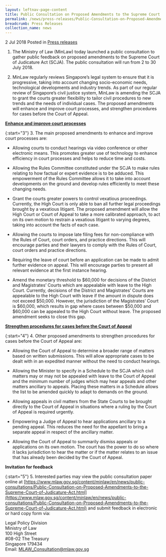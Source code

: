 ```yaml
---
layout: leftnav-page-content
title: Public Consultation on Proposed Amendments to the Supreme Court of Judicature Act
permalink: /news/press-releases/Public-Consultation-on-Proposed-Amendments-to-the-Supreme-Court-of-Judicature-Act
breadcrumb: Press Releases
collection_name: news
---
```

2 Jul 2018 Posted in [Press releases](/news/press-releases)

1. The Ministry of Law (MinLaw) today launched a public consultation to gather public feedback on proposed amendments to the Supreme Court of Judicature Act (SCJA). The public consultation will run from 2 to 30 July 2018.

2. MinLaw regularly reviews Singapore’s legal system to ensure that it is progressive, taking into account changing socio-economic needs, technological developments and industry trends. As part of our regular review of Singapore’s civil justice system, MinLaw is amending the SCJA to grant the courts greater flexibility to tailor civil procedures to new trends and the needs of individual cases. The proposed amendments will enhance and improve court processes, and strengthen procedures for cases before the Court of Appeal.

**<u>Enhance and improve court processes</u>**


{:start="3"}
3. The main proposed amendments to enhance and improve court processes are: 

* Allowing courts to conduct hearings via video conference or other electronic means. This promotes greater use of technology to enhance efficiency in court processes and helps to reduce time and costs.

* Allowing the Rules Committee constituted under the SCJA to make rules relating to how factual or expert evidence is to be adduced. This empowerment of the Rules Committee allows it to take into account developments on the ground and develop rules efficiently to meet these changing needs.

* Grant the courts greater powers to control vexatious proceedings. Currently, the High Court is only able to ban all further legal proceedings brought by a vexatious litigant. The proposed amendment will allow the High Court or Court of Appeal to take a more calibrated approach, to act on its own motion to restrain a vexatious litigant to varying degrees, taking into account the facts of each case.

* Allowing the courts to impose late filing fees for non-compliance with the Rules of Court, court orders, and practice directions. This will encourage parties and their lawyers to comply with the Rules of Court, court orders and practice directions.

* Requiring the leave of court before an application can be made to admit further evidence on appeal. This will encourage parties to present all relevant evidence at the first instance hearing.

* Amend the monetary threshold to $60,000 for decisions of the District and Magistrates’ Courts which are appealable with leave to the High Court. Currently, decisions of the District and Magistrates’ Courts are appealable to the High Court with leave if the amount in dispute does not exceed $50,000. However, the jurisdiction of the Magistrates’ Court is $60,000, which results in gap where cases between $50,000 and $60,000 can be appealed to the High Court without leave. The proposed amendment seeks to close this gap.


**<u>Strengthen procedures for cases before the Court of Appeal</u>**


{:start="4"}
4. Other proposed amendments to strengthen procedures for cases before the Court of Appeal are:

* Allowing the Court of Appeal to determine a broader range of matters based on written submissions. This will allow appropriate cases to be dealt with in an expedited manner without the need to conduct hearings.

* Allowing the Minister to specify in a Schedule to the SCJA which civil matters may or may not be appealed with leave to the Court of Appeal and the minimum number of judges which may hear appeals and other matters ancillary to appeals. Placing these matters in a Schedule allows the list to be amended quickly to adapt to demands on the ground.

* Allowing appeals in civil matters from the State Courts to be brought directly to the Court of Appeal in situations where a ruling by the Court of Appeal is required urgently.

* Empowering a Judge of Appeal to hear applications ancillary to a pending appeal. This reduces the need for the appellant to bring a separate appeal in respect of the ancillary matter.

* Allowing the Court of Appeal to summarily dismiss appeals or applications on its own motion. The court has the power to do so where it lacks jurisdiction to hear the matter or if the matter relates to an issue that has already been decided by the Court of Appeal.

**Invitation for feedback**


{:start="5"}
5. Interested parties may view the public consultation paper online at [https://www.mlaw.gov.sg/content/minlaw/en/news/public-consultations/Public-Consultation-on-Proposed-Amendments-to-the-Supreme-Court-of-Judicature-Act.html](https://www.mlaw.gov.sg/content/minlaw/en/news/public-consultations/Public-Consultation-on-Proposed-Amendments-to-the-Supreme-Court-of-Judicature-Act.html) and submit feedback in electronic or hard copy form via:

Legal Policy Division  
Ministry of Law  
100 High Street  
#08-02 The Treasury  
Singapore 179434  
Email: <MLAW_Consultation@mlaw.gov.sg>
